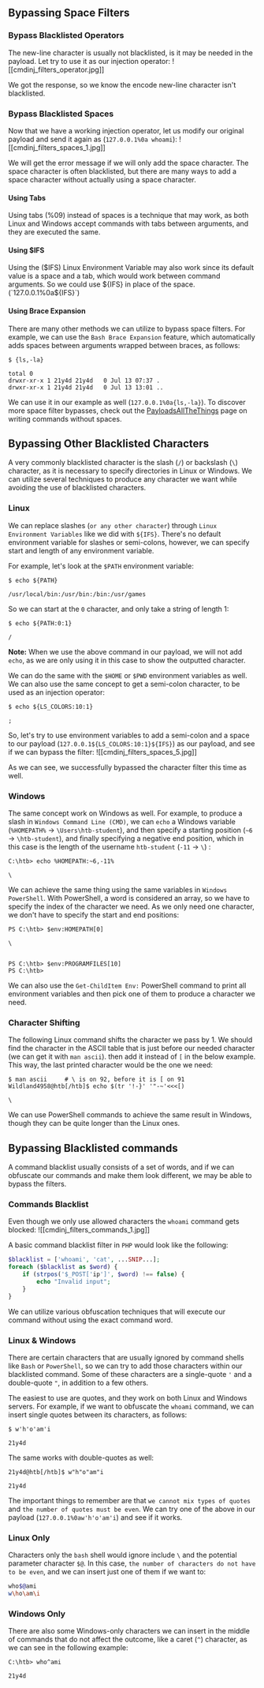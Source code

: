 ## Bypassing Space Filters

### Bypass Blacklisted Operators

The new-line character is usually not blacklisted, is it may be needed in the payload. Let try to use it as our injection operator:
![[cmdinj_filters_operator.jpg]]

We got the response, so we know the encode new-line character isn't blacklisted.

### Bypass Blacklisted Spaces

Now that we have a working injection operator, let us modify our original payload and send it again as (`127.0.0.1%0a whoami`):
![[cmdinj_filters_spaces_1.jpg]]

We will get the error message if we will only add the space character. The space character is often blacklisted, but there are many ways to add a space character without actually using a space character.

#### Using Tabs

Using tabs (%09) instead of spaces is a technique that may work, as both Linux and Windows accept commands with tabs between arguments, and they are executed the same.

#### Using $IFS

Using the ($IFS) Linux Environment Variable may also work since its default value is a space and a tab, which would work between command arguments. So we could use ${IFS} in place of the space.
(`127.0.0.1%0a${IFS}`)

#### Using Brace Expansion

There are many other methods we can utilize to bypass space filters. For example, we can use the `Bash Brace Expansion` feature, which automatically adds spaces between arguments wrapped between braces, as follows:
```shell-session
$ {ls,-la}

total 0
drwxr-xr-x 1 21y4d 21y4d   0 Jul 13 07:37 .
drwxr-xr-x 1 21y4d 21y4d   0 Jul 13 13:01 ..
```

We can use it in our example as well (`127.0.0.1%0a{ls,-la}`). To discover more space filter bypasses, check out the [PayloadsAllTheThings](https://github.com/swisskyrepo/PayloadsAllTheThings/tree/master/Command%20Injection#bypass-without-space) page on writing commands without spaces.

## Bypassing Other Blacklisted Characters

A very commonly blacklisted character is the slash (`/`) or backslash (`\`) character, as it is necessary to specify directories in Linux or Windows. We can utilize several techniques to produce any character we want while avoiding the use of blacklisted characters.

### Linux

We can replace slashes (`or any other character`) through `Linux Environment Variables` like we did with `${IFS}`. There's no default environment variable for slashes or semi-colons, however, we can specify start and length of any environment variable.

For example, let's look at the `$PATH` environment variable:
```shell-session
$ echo ${PATH}

/usr/local/bin:/usr/bin:/bin:/usr/games
```

So we can start at the `0` character, and only take a string of length 1:
```shell-session
$ echo ${PATH:0:1}

/
```

**Note:** When we use the above command in our payload, we will not add `echo`, as we are only using it in this case to show the outputted character.

We can do the same with the `$HOME` or `$PWD` environment variables as well. We can also use the same concept to get a semi-colon character, to be used as an injection operator:
```shell-session
$ echo ${LS_COLORS:10:1}

;
```

So, let's try to use environment variables to add a semi-colon and a space to our payload (`127.0.0.1${LS_COLORS:10:1}${IFS}`) as our payload, and see if we can bypass the filter:
![[cmdinj_filters_spaces_5.jpg]]

As we can see, we successfully bypassed the character filter this time as well.

### Windows

The same concept work on Windows as well. For example, to produce a slash in `Windows Command Line (CMD)`, we can `echo` a Windows variable (`%HOMEPATH%` -> `\Users\htb-student`), and then specify a starting position (`~6` -> `\htb-student`), and finally specifying a negative end position, which in this case is the length of the username `htb-student` (`-11` -> `\`) :
```cmd-session
C:\htb> echo %HOMEPATH:~6,-11%

\
```

We can achieve the same thing using the same variables in `Windows PowerShell`. With PowerShell, a word is considered an array, so we have to specify the index of the character we need. As we only need one character, we don't have to specify the start and end positions:
```powershell-session
PS C:\htb> $env:HOMEPATH[0]

\


PS C:\htb> $env:PROGRAMFILES[10]
PS C:\htb>
```

We can also use the `Get-ChildItem Env:` PowerShell command to print all environment variables and then pick one of them to produce a character we need.

### Character Shifting

The following Linux command shifts the character we pass by 1. We should find the character in the ASCII table that is just before our needed character (we can get it with `man ascii`). then add it instead of `[` in the below example. This way, the last printed character would be the one we need:
```shell-session
$ man ascii     # \ is on 92, before it is [ on 91
Wildland4958@htb[/htb]$ echo $(tr '!-}' '"-~'<<<[)

\
```

We can use PowerShell commands to achieve the same result in Windows, though they can be quite longer than the Linux ones.

## Bypassing Blacklisted commands

A command blacklist usually consists of a set of words, and if we can obfuscate our commands and make them look different, we may be able to bypass the filters.

### Commands Blacklist

Even though we only use allowed characters the `whoami` command gets blocked:
![[cmdinj_filters_commands_1.jpg]]

A basic command blacklist filter in `PHP` would look like the following:
```php
$blacklist = ['whoami', 'cat', ...SNIP...];
foreach ($blacklist as $word) {
    if (strpos('$_POST['ip']', $word) !== false) {
        echo "Invalid input";
    }
}
```

We can utilize various obfuscation techniques that will execute our command without using the exact command word.

### Linux & Windows

There are certain characters that are usually ignored by command shells like `Bash` or `PowerShell`, so we can try to add those characters within our blacklisted command. Some of these characters are a single-quote `'` and a double-quote `"`, in addition to a few others.

The easiest to use are quotes, and they work on both Linux and Windows servers. For example, if we want to obfuscate the `whoami` command, we can insert single quotes between its characters, as follows:
```shell-session
$ w'h'o'am'i

21y4d
```

The same works with double-quotes as well:
```shell-session
21y4d@htb[/htb]$ w"h"o"am"i

21y4d
```

The important things to remember are that `we cannot mix types of quotes` and `the number of quotes must be even`. We can try one of the above in our payload (`127.0.0.1%0aw'h'o'am'i`) and see if it works.

### Linux Only

Characters only the `bash` shell would ignore include `\` and the potential parameter character `$@`. In this case, `the number of characters do not have to be even`, and we can insert just one of them if we want to:
```bash
who$@ami
w\ho\am\i
```

### Windows Only

There are also some Windows-only characters we can insert in the middle of commands that do not affect the outcome, like a caret (`^`) character, as we can see in the following example:
```cmd-session
C:\htb> who^ami

21y4d
```
